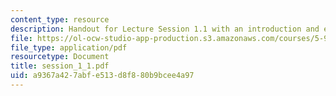 ```yaml
---
content_type: resource
description: Handout for Lecture Session 1.1 with an introduction and energy basics.
file: https://ol-ocw-studio-app-production.s3.amazonaws.com/courses/5-92-energy-environment-and-society-spring-2007/a9367a427abfe513d8f880b9bcee4a97_session_1_1.pdf
file_type: application/pdf
resourcetype: Document
title: session_1_1.pdf
uid: a9367a42-7abf-e513-d8f8-80b9bcee4a97
---
```

